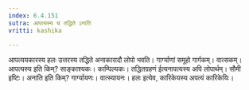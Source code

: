 ```yaml
---
index: 6.4.151
sutra: आपत्यस्य च तद्धिते ऽनाति
vritti: kashika

---
```

आपत्ययकारस्य हलः उत्तरस्य तद्धिते अनाकारादौ लोपो भवति। गार्ग्याणां समूहो गार्गकम्। वात्सकम्। आपत्यस्य इति किम्? साङ्काश्यकः। काम्पिल्यकः। तद्धितग्रहणं ईत्यनापत्यस्य अपि लोपार्थम्। सौमी इष्टिः। अनाति इति किम्? गार्ग्यायणः। वात्स्यायनः। हलः इत्येव, कारिकेयस्य अपत्यं कारिकेयिः।